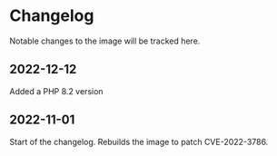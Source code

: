 # Changelog

Notable changes to the image will be tracked here.

## 2022-12-12

Added a PHP 8.2 version

## 2022-11-01

Start of the changelog. Rebuilds the image to patch CVE-2022-3786.
